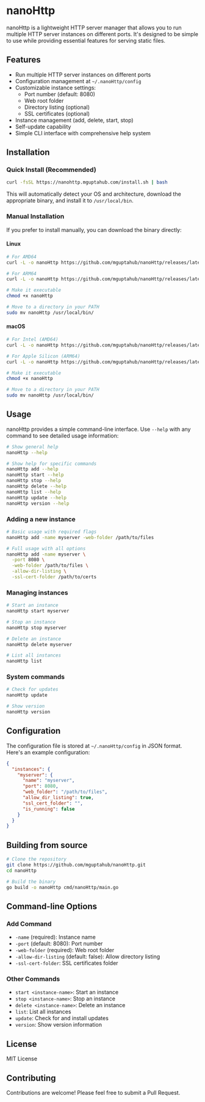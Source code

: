 # nanoHttp

nanoHttp is a lightweight HTTP server manager that allows you to run multiple HTTP server instances on different ports. It's designed to be simple to use while providing essential features for serving static files.

## Features

- Run multiple HTTP server instances on different ports
- Configuration management at `~/.nanoHttp/config`
- Customizable instance settings:
  - Port number (default: 8080)
  - Web root folder
  - Directory listing (optional)
  - SSL certificates (optional)
- Instance management (add, delete, start, stop)
- Self-update capability
- Simple CLI interface with comprehensive help system

## Installation

### Quick Install (Recommended)

```bash
curl -fsSL https://nanohttp.mguptahub.com/install.sh | bash
```

This will automatically detect your OS and architecture, download the appropriate binary, and install it to `/usr/local/bin`.

### Manual Installation

If you prefer to install manually, you can download the binary directly:

#### Linux

```bash
# For AMD64
curl -L -o nanoHttp https://github.com/mguptahub/nanoHttp/releases/latest/download/nanoHttp-linux-amd64

# For ARM64
curl -L -o nanoHttp https://github.com/mguptahub/nanoHttp/releases/latest/download/nanoHttp-linux-arm64

# Make it executable
chmod +x nanoHttp

# Move to a directory in your PATH
sudo mv nanoHttp /usr/local/bin/
```

#### macOS

```bash
# For Intel (AMD64)
curl -L -o nanoHttp https://github.com/mguptahub/nanoHttp/releases/latest/download/nanoHttp-darwin-amd64

# For Apple Silicon (ARM64)
curl -L -o nanoHttp https://github.com/mguptahub/nanoHttp/releases/latest/download/nanoHttp-darwin-arm64

# Make it executable
chmod +x nanoHttp

# Move to a directory in your PATH
sudo mv nanoHttp /usr/local/bin/
```

## Usage

nanoHttp provides a simple command-line interface. Use `--help` with any command to see detailed usage information:

```bash
# Show general help
nanoHttp --help

# Show help for specific commands
nanoHttp add --help
nanoHttp start --help
nanoHttp stop --help
nanoHttp delete --help
nanoHttp list --help
nanoHttp update --help
nanoHttp version --help
```

### Adding a new instance

```bash
# Basic usage with required flags
nanoHttp add -name myserver -web-folder /path/to/files

# Full usage with all options
nanoHttp add -name myserver \
  -port 8080 \
  -web-folder /path/to/files \
  -allow-dir-listing \
  -ssl-cert-folder /path/to/certs
```

### Managing instances

```bash
# Start an instance
nanoHttp start myserver

# Stop an instance
nanoHttp stop myserver

# Delete an instance
nanoHttp delete myserver

# List all instances
nanoHttp list
```

### System commands

```bash
# Check for updates
nanoHttp update

# Show version
nanoHttp version
```

## Configuration

The configuration file is stored at `~/.nanoHttp/config` in JSON format. Here's an example configuration:

```json
{
  "instances": {
    "myserver": {
      "name": "myserver",
      "port": 8080,
      "web_folder": "/path/to/files",
      "allow_dir_listing": true,
      "ssl_cert_folder": "",
      "is_running": false
    }
  }
}
```

## Building from source

```bash
# Clone the repository
git clone https://github.com/mguptahub/nanoHttp.git
cd nanoHttp

# Build the binary
go build -o nanoHttp cmd/nanoHttp/main.go
```

## Command-line Options

### Add Command
- `-name` (required): Instance name
- `-port` (default: 8080): Port number
- `-web-folder` (required): Web root folder
- `-allow-dir-listing` (default: false): Allow directory listing
- `-ssl-cert-folder`: SSL certificates folder

### Other Commands
- `start <instance-name>`: Start an instance
- `stop <instance-name>`: Stop an instance
- `delete <instance-name>`: Delete an instance
- `list`: List all instances
- `update`: Check for and install updates
- `version`: Show version information

## License

MIT License

## Contributing

Contributions are welcome! Please feel free to submit a Pull Request. 